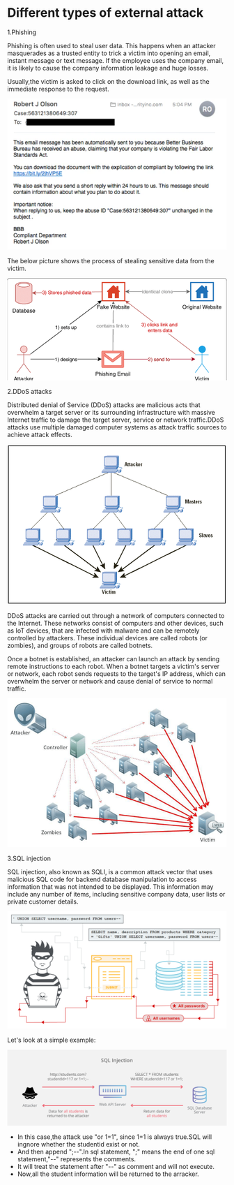 # Different types of external attack

1.Phishing 

Phishing is often used to steal user data. This happens when an attacker masquerades as a trusted entity to trick a victim into opening an email, instant message or text message. If the employee uses the company email, it is likely to cause the company information leakage and huge losses.

Usually,the victim is asked to click on the download link, as well as the immediate response to the request.

![phishing_email](https://github.com/joey1136/katacoda-scenarios/blob/main/Area-B/images/phishing_email.png?raw=true)

The below picture shows the process of stealing sensitive data from the victim.

![phishing_process](https://github.com/joey1136/katacoda-scenarios/blob/main/Area-B/images/phishing_attack.png?raw=true)


2.DDoS attacks

Distributed denial of Service (DDoS) attacks are malicious acts that overwhelm a target server or its surrounding infrastructure with massive Internet traffic to damage the target server, service or network traffic.DDoS attacks use multiple damaged computer systems as attack traffic sources to achieve attack effects. 

![DDOS](https://github.com/joey1136/katacoda-scenarios/blob/main/Area-B/images/ddos.gif?raw=true)

DDoS attacks are carried out through a network of computers connected to the Internet. These networks consist of computers and other devices, such as IoT devices, that are infected with malware and can be remotely controlled by attackers. These individual devices are called robots (or zombies), and groups of robots are called botnets.

Once a botnet is established, an attacker can launch an attack by sending remote instructions to each robot. When a botnet targets a victim's server or network, each robot sends requests to the target's IP address, which can overwhelm the server or network and cause denial of service to normal traffic.

![DDOS_attack](https://github.com/joey1136/katacoda-scenarios/blob/main/Area-B/images/DDOS_attack.png?raw=true)


3.SQL injection

SQL injection, also known as SQLI, is a common attack vector that uses malicious SQL code for backend database manipulation to access information that was not intended to be displayed. This information may include any number of items, including sensitive company data, user lists or private customer details.


![sql_injection](https://github.com/joey1136/katacoda-scenarios/blob/main/Area-B/images/sql_injection.PNG?raw=true)

Let's look at a simple example:

![sql_injection_example](https://github.com/joey1136/katacoda-scenarios/blob/main/Area-B/images/sql_injection_example.png?raw=true)

- In this case,the attack use "or 1=1", since 1=1 is always true.SQL will ingnore whether the studentid exist or not.
- And then append ";--".In sql statement, ";" means the end of one sql statement,"--" represents the comments.
- It will treat the statement after "--" as comment and will not execute.
- Now,all the student information will be returned to the arracker.




